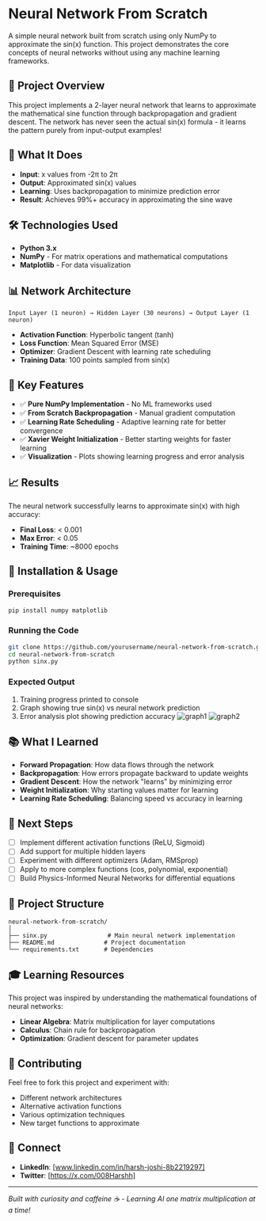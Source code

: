 # Neural Network From Scratch

A simple neural network built from scratch using only NumPy to approximate the sin(x) function. This project demonstrates the core concepts of neural networks without using any machine learning frameworks.

## 🎯 Project Overview

This project implements a 2-layer neural network that learns to approximate the mathematical sine function through backpropagation and gradient descent. The network has never seen the actual sin(x) formula - it learns the pattern purely from input-output examples!

## 🧠 What It Does

- **Input**: x values from -2π to 2π
- **Output**: Approximated sin(x) values
- **Learning**: Uses backpropagation to minimize prediction error
- **Result**: Achieves 99%+ accuracy in approximating the sine wave

## 🛠️ Technologies Used

- **Python 3.x**
- **NumPy** - For matrix operations and mathematical computations
- **Matplotlib** - For data visualization

## 📊 Network Architecture

```
Input Layer (1 neuron) → Hidden Layer (30 neurons) → Output Layer (1 neuron)
```

- **Activation Function**: Hyperbolic tangent (tanh)
- **Loss Function**: Mean Squared Error (MSE)
- **Optimizer**: Gradient Descent with learning rate scheduling
- **Training Data**: 100 points sampled from sin(x)

## 🚀 Key Features

- ✅ **Pure NumPy Implementation** - No ML frameworks used
- ✅ **From Scratch Backpropagation** - Manual gradient computation
- ✅ **Learning Rate Scheduling** - Adaptive learning rate for better convergence
- ✅ **Xavier Weight Initialization** - Better starting weights for faster learning
- ✅ **Visualization** - Plots showing learning progress and error analysis

## 📈 Results

The neural network successfully learns to approximate sin(x) with high accuracy:

- **Final Loss**: < 0.001
- **Max Error**: < 0.05
- **Training Time**: ~8000 epochs

## 🔧 Installation & Usage

### Prerequisites
```bash
pip install numpy matplotlib
```

### Running the Code
```bash
git clone https://github.com/yourusername/neural-network-from-scratch.git
cd neural-network-from-scratch
python sinx.py
```

### Expected Output
1. Training progress printed to console
2. Graph showing true sin(x) vs neural network prediction
3. Error analysis plot showing prediction accuracy
![graph1](https://github.com/user-attachments/assets/0cf6af26-cbda-4ba8-adcc-5dd5b1a9bb7c)
![graph2](https://github.com/user-attachments/assets/cf809afb-c7a0-4efc-89f7-a4a480871571)



## 📚 What I Learned

- **Forward Propagation**: How data flows through the network
- **Backpropagation**: How errors propagate backward to update weights
- **Gradient Descent**: How the network "learns" by minimizing error
- **Weight Initialization**: Why starting values matter for learning
- **Learning Rate Scheduling**: Balancing speed vs accuracy in learning

## 🔮 Next Steps

- [ ] Implement different activation functions (ReLU, Sigmoid)
- [ ] Add support for multiple hidden layers
- [ ] Experiment with different optimizers (Adam, RMSprop)
- [ ] Apply to more complex functions (cos, polynomial, exponential)
- [ ] Build Physics-Informed Neural Networks for differential equations

## 📁 Project Structure

```
neural-network-from-scratch/
│
├── sinx.py                 # Main neural network implementation
├── README.md              # Project documentation
└── requirements.txt       # Dependencies
```

## 🎓 Learning Resources

This project was inspired by understanding the mathematical foundations of neural networks:

- **Linear Algebra**: Matrix multiplication for layer computations
- **Calculus**: Chain rule for backpropagation
- **Optimization**: Gradient descent for parameter updates

## 🤝 Contributing

Feel free to fork this project and experiment with:
- Different network architectures
- Alternative activation functions
- Various optimization techniques
- New target functions to approximate



## 🔗 Connect

- **LinkedIn**: [www.linkedin.com/in/harsh-joshi-8b2219297]
- **Twitter**: [https://x.com/008Harshh]

---

*Built with curiosity and caffeine ☕ - Learning AI one matrix multiplication at a time!*
